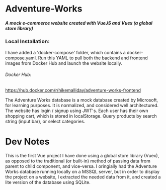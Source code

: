 # Adventure-Works
##### A mock e-commerce website created with VueJS and Vuex (a global store library)

### Local Installation:
I have added a 'docker-compose' folder, which contains a docker-compose.yaml. Run this YAML to pull both the backend and frontend images from Docker Hub and launch the website locally.

###### Docker Hub:
https://hub.docker.com/r/hikemalliday/adventure-works-frontend

The Adventure Works database is a mock database created by Microsoft, for learning purposes. It is normalized, and considered well architectured. 
The website has login / signup using JWT's. Each user has their own shopping cart, which is stored in localStorage. 
Query products by search string (input bar), or select categories.

# Dev Notes

This is the first Vue project I have done using a global store library (Vuex), as opposed to the traditional (or built-in) method of passing data from parent to child component, and vice-versa. I oringially had the Adventure Works database running locally on a MSSQL server, but in order to display the project on a website, I extracted the needed data from it, and created a lite version of the database using SQLite.
